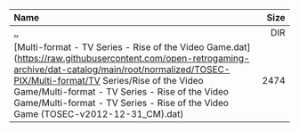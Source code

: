 |Name|Size|
|:---|---:|
|[..](../index.html)|DIR|
|[Multi-format - TV Series - Rise of the Video Game.dat](https://raw.githubusercontent.com/open-retrogaming-archive/dat-catalog/main/root/normalized/TOSEC-PIX/Multi-format/TV Series/Rise of the Video Game/Multi-format - TV Series - Rise of the Video Game/Multi-format - TV Series - Rise of the Video Game (TOSEC-v2012-12-31_CM).dat)|2474|
